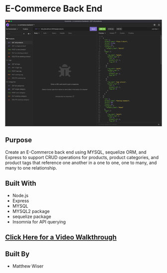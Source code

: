 # E-Commerce Back End
![Screenshot](/img/screenshot.png)
## Purpose
Create an E-Commerce back end using MYSQL, sequelize ORM, and Express to support CRUD operations for products, product categories, and product tags that reference one another in a one to one, one to many, and many to one relationship.

## Built With
* Node.js
* Express
* MYSQL
* MYSQL2 package
* sequelize package
* Insomnia for API querying

## [Click Here for a Video Walkthrough](https://youtu.be/Y26aGVj3-qo)


## Built By
* Matthew Wiser